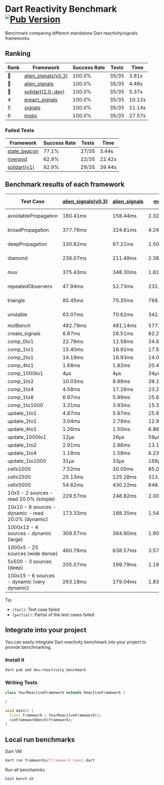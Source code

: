 # Dart Reactivity Benchmark [![Pub Version](https://img.shields.io/pub/v/reactivity_benchmark)](https://pub.dev/packages/reactivity_benchmark)

Benchmark comparing different standalone Dart reactivity/signals frameworks.

## Ranking

<!-- ranking start -->
| Rank | Framework | Success Rate | Tests | Time |
|------|-----------|--------------|-------|------|
| 🥇 | [alien_signals(v0.3)](https://github.com/medz/alien-signals-dart) | 100.0% | 35/35 | 3.81s |
| 🥈 | [alien_signals](https://github.com/medz/alien-signals-dart) | 100.0% | 35/35 | 4.46s |
| 🥉 | [solidart(2.0-dev)](https://github.com/nank1ro/solidart/tree/dev) | 100.0% | 35/35 | 5.37s |
| 4 | [preact_signals](https://pub.dev/packages/preact_signals) | 100.0% | 35/35 | 10.12s |
| 5 | [signals](https://github.com/rodydavis/signals.dart) | 100.0% | 35/35 | 11.14s |
| 6 | [mobx](https://github.com/mobxjs/mobx.dart) | 100.0% | 35/35 | 27.57s |

<!-- ranking end -->

### **Failed Tests**

<!-- fail start -->
| Framework | Success Rate | Tests | Time |
|-----------|--------------|-------|------|
| [state_beacon](https://github.com/jinyus/dart_beacon) | 77.1% | 27/35 | 3.44s |
| [riverpod](https://github.com/rrousselGit/riverpod) | 62.9% | 22/35 | 22.42s |
| [solidart(v1)](https://github.com/nank1ro/solidart) | 82.9% | 29/35 | 39.44s |

<!-- fail end -->

## Benchmark results of each framework

<!-- test-case start -->
| Test Case | [alien_signals(v0.3)](https://github.com/medz/alien-signals-dart) | [alien_signals](https://github.com/medz/alien-signals-dart) | [mobx](https://github.com/mobxjs/mobx.dart) | [preact_signals](https://pub.dev/packages/preact_signals) | [riverpod](https://github.com/rrousselGit/riverpod) | [signals](https://github.com/rodydavis/signals.dart) | [solidart(2.0-dev)](https://github.com/nank1ro/solidart/tree/dev) | [solidart(v1)](https://github.com/nank1ro/solidart) | [state_beacon](https://github.com/jinyus/dart_beacon) |
|---|---|---|---|---|---|---|---|---|---|
| avoidablePropagation | 180.41ms | 158.44ms | 2.32s | 206.66ms | 1.37s | 208.96ms | 273.51ms | 2.19s | 153.43ms (fail) |
| broadPropagation | 377.76ms | 324.61ms | 4.24s | 462.31ms | 80.52ms (fail) | 453.76ms | 502.77ms | 5.44s | 6.58ms (fail) |
| deepPropagation | 130.82ms | 97.21ms | 1.50s | 178.14ms | 1.91s (fail) | 179.12ms | 170.18ms | 2.03s | 137.98ms (fail) |
| diamond | 236.07ms | 211.49ms | 2.38s | 284.09ms | 2.59s (fail) | 292.77ms | 353.52ms | 3.45s | 197.92ms (fail) |
| mux | 375.43ms | 348.30ms | 1.81s | 382.73ms | 576.70ms (fail) | 411.85ms | 442.09ms | 2.02s | 191.01ms (fail) |
| repeatedObservers | 47.94ms | 52.73ms | 232.53ms | 38.19ms | 380.30ms (fail) | 45.72ms | 78.45ms | 220.59ms | 52.34ms (fail) |
| triangle | 85.45ms | 75.35ms | 768.80ms | 99.30ms | 856.54ms (fail) | 103.37ms | 115.40ms | 1.15s | 77.57ms (fail) |
| unstable | 63.07ms | 70.62ms | 342.78ms | 70.43ms | 613.44ms (fail) | 71.41ms | 96.03ms | 347.74ms | 336.93ms (fail) |
| molBench | 482.79ms | 481.14ms | 577.60ms | 492.01ms | 11.96ms | 489.98ms | 493.25ms | 1.71s | 1.21ms |
| create_signals | 6.87ms | 28.51ms | 82.22ms | 5.62ms | 24.43ms | 26.19ms | 79.55ms | 53.81ms | 59.95ms |
| comp_0to1 | 22.78ms | 12.58ms | 34.67ms | 18.35ms | 14.39ms | 11.67ms | 34.20ms | 39.20ms | 54.15ms |
| comp_1to1 | 15.40ms | 18.92ms | 17.57ms | 10.78ms | 22.97ms | 20.74ms | 55.60ms | 44.18ms | 54.62ms |
| comp_2to1 | 14.19ms | 16.93ms | 14.09ms | 22.76ms | 24.55ms | 13.64ms | 28.18ms | 37.65ms | 37.00ms |
| comp_4to1 | 1.68ms | 1.82ms | 20.43ms | 8.68ms | 3.02ms | 1.94ms | 21.82ms | 20.33ms | 16.57ms |
| comp_1000to1 | 4μs | 4μs | 34μs | 6μs | 4μs | 5μs | 21μs | 2.89ms | 42μs |
| comp_1to2 | 10.03ms | 9.88ms | 39.12ms | 16.46ms | 14.62ms | 20.66ms | 36.10ms | 20.53ms | 46.17ms |
| comp_1to4 | 4.58ms | 17.26ms | 23.22ms | 23.75ms | 26.55ms | 9.44ms | 17.85ms | 28.95ms | 44.44ms |
| comp_1to8 | 6.97ms | 5.99ms | 25.67ms | 6.99ms | 5.37ms | 6.72ms | 25.55ms | 21.84ms | 43.48ms |
| comp_1to1000 | 3.31ms | 3.93ms | 15.38ms | 6.31ms | 4.18ms | 4.68ms | 15.13ms | 18.51ms | 39.16ms |
| update_1to1 | 4.87ms | 5.67ms | 25.89ms | 8.21ms | 86.63ms | 9.28ms | 16.49ms | 43.66ms | 5.73ms |
| update_2to1 | 3.04ms | 2.79ms | 12.92ms | 4.12ms | 43.56ms | 4.58ms | 7.94ms | 21.56ms | 3.88ms |
| update_4to1 | 1.26ms | 1.50ms | 6.86ms | 2.10ms | 20.65ms | 2.35ms | 4.06ms | 10.97ms | 1.45ms |
| update_1000to1 | 12μs | 26μs | 59μs | 20μs | 178μs | 23μs | 40μs | 128μs | 15μs |
| update_1to2 | 2.91ms | 2.86ms | 13.14ms | 4.10ms | 42.81ms | 4.89ms | 7.94ms | 21.27ms | 2.94ms |
| update_1to4 | 1.18ms | 1.58ms | 6.23ms | 2.10ms | 22.85ms | 2.35ms | 4.07ms | 10.98ms | 1.45ms |
| update_1to1000 | 31μs | 33μs | 168μs | 1.01ms | 97μs | 44μs | 152μs | 220μs | 378μs |
| cellx1000 | 7.52ms | 30.00ms | 85.04ms | 15.65ms | N/A | 9.86ms | 14.91ms | 156.93ms | 5.36ms |
| cellx2500 | 25.13ms | 125.28ms | 313.43ms | 36.12ms | N/A | 39.52ms | 50.17ms | 475.79ms | 29.89ms |
| cellx5000 | 54.62ms | 430.22ms | 648.58ms | 110.74ms | N/A | 74.26ms | 122.28ms | 1.11s | 71.53ms |
| 10x5 - 2 sources - read 20.0% (simple) | 229.57ms | 248.82ms | 2.00s | 445.66ms | 2.23s | 504.76ms | 348.52ms | 2.59s (partial) | 240.35ms |
| 10x10 - 6 sources - dynamic - read 20.0% (dynamic) | 173.33ms | 188.35ms | 1.54s | 282.81ms | 1.46s (partial) | 277.17ms | 241.14ms | 2.36s (partial) | 201.00ms |
| 1000x12 - 4 sources - dynamic (large) | 309.57ms | 364.90ms | 1.90s | 3.57s | 2.51s (partial) | 3.77s | 470.89ms | 3.99s (partial) | 354.53ms |
| 1000x5 - 25 sources (wide dense) | 460.76ms | 638.57ms | 3.57s | 2.61s | 4.20s | 3.36s | 598.90ms | 5.06s (partial) | 505.55ms |
| 5x500 - 3 sources (deep) | 205.07ms | 199.79ms | 1.18s | 231.47ms | 1.46s | 226.64ms | 251.10ms | 1.96s (partial) | 203.74ms |
| 100x15 - 6 sources - dynamic (very dynamic) | 263.18ms | 279.04ms | 1.83s | 457.75ms | 1.79s (partial) | 492.53ms | 390.10ms | 2.77s (partial) | 259.04ms |

<!-- test-case end -->

> [!TIP]
> - `(fail)`: Test case failed
> - `(partial)`: Partial of the test cases failed

## Integrate into your project

You can easily integrate Dart reactivity benchmark into your project to provide benchmarking.

### Install it

```bash
dart pub add dev:reactivity_benchmark
```

### Writing Tests

```dart
class YourReactiveFramework extends ReactiveFramework {
  ...
}

void main() {
  final framework = YourReactiveFramework();
  runFrameworkBench(framework);
}
```

## Local run benchmarks

Dart VM
```bash
dart run frameworks/[framework_name].dart
```

Run all benchamrks
```bash
bash bench.sh
```
